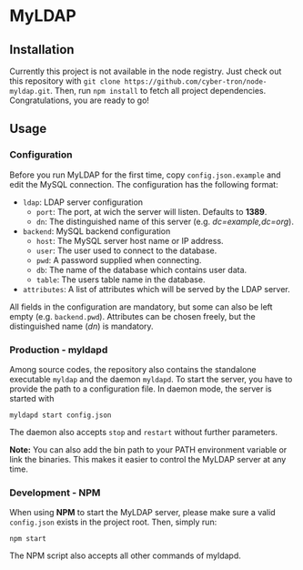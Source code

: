 # MyLDAP

## Installation

Currently this project is not available in the node registry. Just check out this repository with `git clone https://github.com/cyber-tron/node-myldap.git`. Then, run `npm install` to fetch all project dependencies. Congratulations, you are ready to go! 

## Usage

### Configuration

Before you run MyLDAP for the first time, copy `config.json.example` and edit the MySQL connection. The configuration has the following format:

 * `ldap`: LDAP server configuration
 	* `port`: The port, at wich the server will listen. Defaults to **1389**.
 	* `dn`: The distinguished name of this server (e.g. *dc=example,dc=org*).
 * `backend`: MySQL backend configuration
 	* `host`: The MySQL server host name or IP address.
 	* `user`: The user used to connect to the database.
 	* `pwd`: A password supplied when connecting. 
 	* `db`: The name of the database which contains user data.
 	* `table`: The users table name in the database.
 * `attributes`: A list of attributes which will be served by the LDAP server.
 	
All fields in the configuration are mandatory, but some can also be left empty (e.g. `backend.pwd`). Attributes can be chosen freely, but the distinguished name (*dn*) is mandatory.

### Production - myldapd

Among source codes, the repository also contains the standalone executable `myldap` and the daemon `myldapd`. To start the server, you have to provide the path to a configuration file. In daemon mode, the server is started with

    myldapd start config.json
    
The daemon also accepts `stop` and `restart` without further parameters.

**Note:** You can also add the bin path to your PATH environment variable or link the binaries. This makes it easier to control the MyLDAP server at any time. 

### Development - NPM

When using **NPM** to start the MyLDAP server, please make sure a valid `config.json` exists in the project root. Then, simply run:

    npm start

The NPM script also accepts all other commands of myldapd. 
